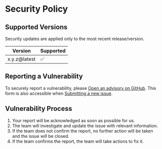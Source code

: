 # Security Policy

## Supported Versions

Security updates are applied only to the most recent release/version.

| Version | Supported          |
| ------- | ------------------ |
| x.y.z@latest   | :white_check_mark: |

## Reporting a Vulnerability

To securely report a vulnerability, please [Open an advisory on GitHub](https://github.com/farhan7reza7/diff-ymd-package/security/advisories/new). This form is also accessible when [Submitting a new issue](https://github.com/farhan7reza7/diff-ymd-package/issues/new/choose).

## Vulnerability Process

1. Your report will be acknowledged as soon as possible for us.
2. The team will investigate and update the issue with relevant information.
3. If the team does not confirm the report, no further action will be taken and the issue will be closed.
4. If the team confirms the report, the team will take actions to fix it.
